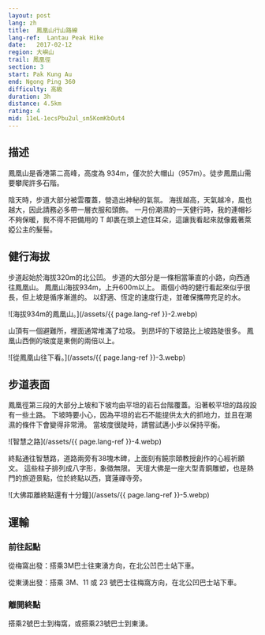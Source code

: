 ```yaml
---
layout: post
lang: zh
title:  鳳凰山行山路線
lang-ref:  Lantau Peak Hike
date:   2017-02-12
region: 大嶼山
trail: 鳳凰徑
section: 3
start: Pak Kung Au
end: Ngong Ping 360
difficulty: 高級
duration: 3h
distance: 4.5km
rating: 4
mid: 11eL-1ecsPbu2ul_sm5KomKbOut4
---
```

## 描述

鳳凰山是香港第二高峰，高度為 934m，僅次於大帽山（957m）。徒步鳳凰山需要攀爬許多石階。

陰天時，步道大部分被雲覆蓋，營造出神秘的氣氛。 海拔越高，天氣越冷，風也越大，因此請務必多帶一層衣服和頭飾。 一月份潮濕的一天健行時，我的連帽衫不夠保暖，我不得不把備用的 T 卹裹在頭上遮住耳朵，這讓我看起來就像戴著萊婭公主的髮髻。

## 健行海拔

步道起始於海拔320m的北公凹。 步道的大部分是一條相當筆直的小路，向西通往鳳凰山。 鳳凰山海拔934m，上升600m以上。 兩個小時的健行看起來似乎很長，但上坡是循序漸進的。 以舒適、恆定的速度行走，並確保攜帶充足的水。

![海拔934m的鳳凰山。](/assets/{{ page.lang-ref }}-2.webp)

山頂有一個避難所，裡面通常堆滿了垃圾。 到昂坪的下坡路比上坡路陡很多。 鳳凰山西側的坡度是東側的兩倍以上。

![從鳳凰山往下看。](/assets/{{ page.lang-ref }}-3.webp)

## 步道表面

鳳凰徑第三段的大部分上坡和下坡均由平坦的岩石台階覆蓋。沿著較平坦的路段設有一些土路。 下坡時要小心，因為平坦的岩石不能提供太大的抓地力，並且在潮濕的條件下會變得非常滑。 當坡度很陡時，請嘗試邁小步以保持平衡。

![智慧之路](/assets/{{ page.lang-ref }}-4.webp)

終點通往智慧路，道路兩旁有38塊木碑，上面刻有饒宗頤教授創作的心經祈願文。 這些柱子排列成八字形，象徵無限。 天壇大佛是一座大型青銅雕塑，也是熱門的旅遊景點，位於終點以西，寶蓮禪寺旁。

![大佛距離終點還有十分鐘](/assets/{{ page.lang-ref }}-5.webp)

## 運輸

### 前往起點

從梅窩出發：搭乘3M巴士往東湧方向，在北公凹巴士站下車。

從東湧出發：搭乘 3M、11 或 23 號巴士往梅窩方向，在北公凹巴士站下車。

### 離開終點

搭乘2號巴士到梅窩，或搭乘23號巴士到東湧。